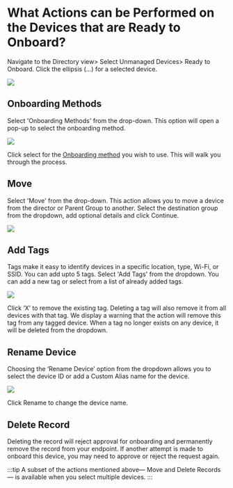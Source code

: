 
# What Actions can be Performed on the Devices that are Ready to Onboard?

  

Navigate to the Directory view> Select Unmanaged Devices> Ready to Onboard. Click the ellipsis (...) for a selected device.

![](https://lh5.googleusercontent.com/odFgOfJRA8QlVsNtFXLOH-O-K1tuMSz2Bd3StdzKwrSkuvhMoeiAk8Q4eBKnSqXTIOgt09zVdrpQ9sVcRHPA1NUUgshEGRWVlFr2-7vNXxTuoSgxzrEOPTQwmFu1P_18rRnWbkup)

## Onboarding Methods

Select 'Onboarding Methods' from the drop-down. This option will open a pop-up to select the onboarding method.

![](https://lh4.googleusercontent.com/R8UwPuQCoABEVRuZXLL26sW3yn1fbfxPUvMaNQOl2qcdl6863rEOqubDLLFNBLXz-ME0c_YWkyt_SXFIqKl_rCPPmC2Ob3OrB0qB1BJUyRX8iSLuAbbUj-hm32cU_e0lytYxDk9f)

Click select for the [Onboarding method](https://console-docs.esper.io/provisioning-methods/) you wish to use. This will walk you through the process.

## Move

Select 'Move' from the drop-down. This action allows you to move a device from the director or Parent Group to another. Select the destination group from the dropdown, add optional details and click Continue.

![](https://lh6.googleusercontent.com/rZLMGWrCEONpW2V9tQvVE-Mf_tpALh4eKvA5aKTuGYo-RBOMHgDRfzWwszbAfRTC6BlUHwYX4RFGT8QlL069kejF4vvC-5A8n-1x_hj2MZYkCrIS8ELmz361MrUTh59vJMgXU-tL)

## Add Tags

Tags make it easy to identify devices in a specific location, type, Wi-Fi, or SSID. You can add upto 5 tags. Select 'Add Tags' from the dropdown. You can add a new tag or select from a list of already added tags.

![](https://lh5.googleusercontent.com/Uoc9GPuNK0sFU4wK3TaRxO0S_P_2NlmLwOwInWDjOJp-0HAFFjFXMygT7MuWACFBu6211pZS-pQnz_Z7x5GNr4hjXbRItVRW0fPPHrAhw869v4_hvaDj-g_qsV2sofS8gGsc4Djb)

Click ‘X’ to remove the existing tag. Deleting a tag will also remove it from all devices with that tag. We display a warning that the action will remove this tag from any tagged device. When a tag no longer exists on any device, it will be deleted from the dropdown.

  

## Rename Device

Choosing the ‘Rename Device’ option from the dropdown allows you to select the device ID or add a Custom Alias name for the device.

![](https://lh6.googleusercontent.com/70vszMYraNfO2wsogNwvsVKggcXO4nuqYjBiPc0mKFPQ-eoSnjdkIlwU5qXwkIvbMIKVhxxqiTcsrqsVLJhRMHxSUGaUo_YOhEELYy1RaVubcdwZ8g1ohQOcWbzyclMiDN7AZu0Y)

  

Click Rename to change the device name.

  

## Delete Record

Deleting the record will reject approval for onboarding and permanently remove the record from your endpoint. If another attempt is made to onboard this device, you may need to approve or reject the request again.

:::tip
A subset of the actions mentioned above— Move and Delete Records— is available when you select multiple devices.
:::
